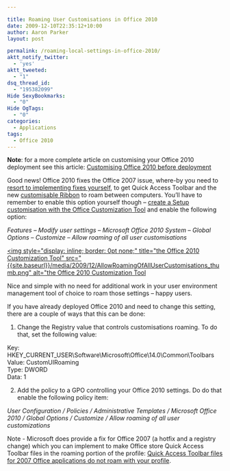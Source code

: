 ```yaml
---

title: Roaming User Customisations in Office 2010
date: 2009-12-10T22:35:12+10:00
author: Aaron Parker
layout: post

permalink: /roaming-local-settings-in-office-2010/
aktt_notify_twitter:
  - 'yes'
aktt_tweeted:
  - "1"
dsq_thread_id:
  - "195382099"
Hide SexyBookmarks:
  - "0"
Hide OgTags:
  - "0"
categories:
  - Applications
tags:
  - Office 2010
---
```

**Note**: for a more complete article on customising your Office 2010 deployment see this article: [Customising Office 2010 before deployment]({{site.baseurl}}/deployment/customising-office-2010-before-deployment/)

Good news! Office 2010 fixes the Office 2007 issue, where-by you need to [resort to implementing fixes yourself](http://blogs.sepago.de/helge/2009/12/09/fixing-office-2007s-quick-access-toolbars-with-citrix-user-profile-manager/), to get Quick Access Toolbar and the new [customisable Ribbon](http://msdn.microsoft.com/en-us/library/ee704589(office.14).aspx) to roam between computers. You’ll have to remember to enable this option yourself though – [create a Setup customisation with the Office Customization Tool]({{site.baseurl}}/deployment/customising-office-2010-before-deployment) and enable the following option:

_Features – Modify user settings – Microsoft Office 2010 System – Global Options – Customize – Allow roaming of all user customisations_

[<img style="display: inline; border: 0pt none;" title="the Office 2010 Customization Tool" src="{{site.baseurl}}/media/2009/12/AllowRoamingOfAllUserCustomisations_thumb.png" alt="the Office 2010 Customization Tool]({{site.baseurl}}/media/2009/12/AllowRoamingOfAllUserCustomisations.png)

Nice and simple with no need for additional work in your user environment management tool of choice to roam those settings – happy users.

If you have already deployed Office 2010 and need to change this setting, there are a couple of ways that this can be done:

1. Change the Registry value that controls customisations roaming. To do that, set the following value:

Key: HKEY\_CURRENT\_USER\Software\Microsoft\Office\14.0\Common\Toolbars  
Value: CustomUIRoaming  
Type: DWORD  
Data: 1

2. Add the policy to a GPO controlling your Office 2010 settings. Do do that enable the following policy item:

_User Configuration / Policies / Administrative Templates / Microsoft Office 2010 / Global Options / Customize / Allow roaming of all user customizations_

Note - Microsoft does provide a fix for Office 2007 (a hotfix and a registry change) which you can implement to make Office store Quick Access Toolbar files in the roaming portion of the profile: [Quick Access Toolbar files for 2007 Office applications do not roam with your profile](http://support.microsoft.com/kb/958062).